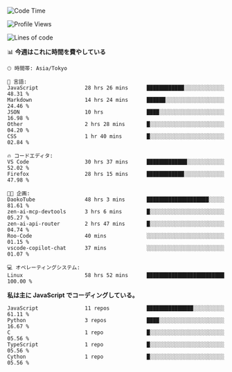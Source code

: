 <!--START_SECTION:waka-->
![Code Time](http://img.shields.io/badge/Code%20Time-310%20hrs%2025%20mins-blue)

![Profile Views](http://img.shields.io/badge/%E3%83%97%E3%83%AD%E3%83%95%E3%82%A3%E3%83%BC%E3%83%AB%E3%83%93%E3%83%A5%E3%83%BC-2-blue)

![Lines of code](https://img.shields.io/badge/%E3%80%8CHello%20World%E3%80%8D%E3%81%8B%E3%82%89%E3%80%81%E7%A7%81%E3%81%AF%E3%81%93%E3%81%86%E6%9B%B8%E3%81%84%E3%81%9F-250.1%20thousand%20%E3%82%B3%E3%83%BC%E3%83%89%E8%A1%8C-blue)

📊 **今週はこれに時間を費やしている** 

```text
🕑︎ 時間帯: Asia/Tokyo

💬 言語: 
JavaScript               28 hrs 26 mins      ████████████░░░░░░░░░░░░░   48.31 % 
Markdown                 14 hrs 24 mins      ██████░░░░░░░░░░░░░░░░░░░   24.46 % 
JSON                     10 hrs              ████░░░░░░░░░░░░░░░░░░░░░   16.98 % 
Other                    2 hrs 28 mins       █░░░░░░░░░░░░░░░░░░░░░░░░   04.20 % 
CSS                      1 hr 40 mins        █░░░░░░░░░░░░░░░░░░░░░░░░   02.84 % 

🔥 コードエディタ: 
VS Code                  30 hrs 37 mins      █████████████░░░░░░░░░░░░   52.02 % 
Firefox                  28 hrs 15 mins      ████████████░░░░░░░░░░░░░   47.98 % 

🐱‍💻 企画: 
DaokoTube                48 hrs 3 mins       ████████████████████░░░░░   81.61 % 
zen-ai-mcp-devtools      3 hrs 6 mins        █░░░░░░░░░░░░░░░░░░░░░░░░   05.27 % 
zen-ai-api-router        2 hrs 47 mins       █░░░░░░░░░░░░░░░░░░░░░░░░   04.74 % 
Roo-Code                 40 mins             ░░░░░░░░░░░░░░░░░░░░░░░░░   01.15 % 
vscode-copilot-chat      37 mins             ░░░░░░░░░░░░░░░░░░░░░░░░░   01.07 % 

💻 オペレーティングシステム: 
Linux                    58 hrs 52 mins      █████████████████████████   100.00 % 
```

**私は主に JavaScript でコーディングしている。** 

```text
JavaScript               11 repos            ███████████████░░░░░░░░░░   61.11 % 
Python                   3 repos             ████░░░░░░░░░░░░░░░░░░░░░   16.67 % 
C                        1 repo              █░░░░░░░░░░░░░░░░░░░░░░░░   05.56 % 
TypeScript               1 repo              █░░░░░░░░░░░░░░░░░░░░░░░░   05.56 % 
Cython                   1 repo              █░░░░░░░░░░░░░░░░░░░░░░░░   05.56 % 
```




<!--END_SECTION:waka-->
